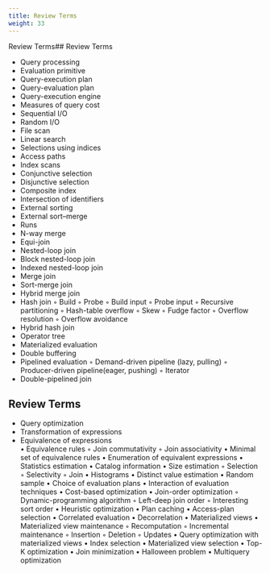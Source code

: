 ```yaml
---
title: Review Terms
weight: 33
---
```


Review Terms## Review Terms


- Query processing
- Evaluation primitive
- Query-execution plan
- Query-evaluation plan
- Query-execution engine
- Measures of query cost
- Sequential I/O
- Random I/O
- File scan
- Linear search
- Selections using indices
- Access paths
- Index scans
- Conjunctive selection
- Disjunctive selection
- Composite index
- Intersection of identifiers
- External sorting
- External sort–merge
- Runs
- N-way merge
- Equi-join
- Nested-loop join
- Block nested-loop join
- Indexed nested-loop join
- Merge join
- Sort-merge join
- Hybrid merge join
- Hash join
    ◦ Build
    ◦ Probe
    ◦ Build input
    ◦ Probe input
    ◦ Recursive partitioning
    ◦ Hash-table overflow
    ◦ Skew
    ◦ Fudge factor
    ◦ Overflow resolution
    ◦ Overflow avoidance
- Hybrid hash join
- Operator tree
- Materialized evaluation
- Double buffering
- Pipelined evaluation
    ◦ Demand-driven pipeline (lazy, pulling)
    ◦ Producer-driven pipeline(eager, pushing)
    ◦ Iterator
- Double-pipelined join

## Review Terms

- Query optimization 
- Transformation of expressions
- Equivalence of expressions  
• Equivalence rules
◦ Join commutativity
◦ Join associativity
• Minimal set of equivalence rules
• Enumeration of equivalent
expressions
• Statistics estimation
• Catalog information
• Size estimation
◦ Selection
◦ Selectivity
◦ Join
• Histograms
• Distinct value estimation
• Random sample
• Choice of evaluation plans
• Interaction of evaluation
techniques
• Cost-based optimization
• Join-order optimization
◦ Dynamic-programming
algorithm
◦ Left-deep join order
◦ Interesting sort order
• Heuristic optimization
• Plan caching
• Access-plan selection
• Correlated evaluation
• Decorrelation
• Materialized views
• Materialized view maintenance
◦ Recomputation
◦ Incremental maintenance
◦ Insertion
◦ Deletion
◦ Updates
• Query optimization with
materialized views
• Index selection
• Materialized view selection
• Top-K optimization
• Join minimization
• Halloween problem
• Multiquery optimization

